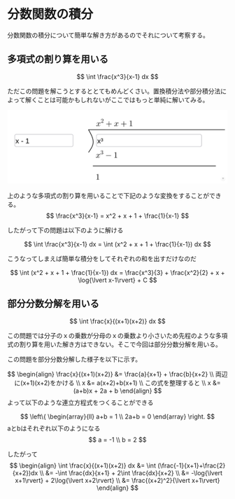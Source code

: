 # 分数関数の積分
分数関数の積分について簡単な解き方があるのでそれについて考察する。

## 多項式の割り算を用いる
$$
\int \frac{x^3}{x-1} dx
$$

ただこの問題を解こうとするととてもめんどくさい。置換積分法や部分積分法によって解くことは可能かもしれないがここではもっと単純に解いてみる。

![](./img/takousiki_warizan.png)

上のような多項式の割り算を用いることで下記のような変換をすることができる。
$$
\frac{x^3}{x-1} = x^2 + x + 1 + \frac{1}{x-1}
$$

したがって下の問題は以下のように解ける

$$
\int \frac{x^3}{x-1} dx = \int (x^2 + x + 1 + \frac{1}{x-1}) dx
$$

こうなってしまえば簡単な積分をしてそれぞれの和を出すだけなのだ

$$
 \int (x^2 + x + 1 + \frac{1}{x-1}) dx = \frac{x^3}{3} + \frac{x^2}{2} + x + \log{\lvert x-1\rvert} + C
$$


## 部分分数分解を用いる
$$
\int \frac{x}{(x+1)(x+2)} dx
$$

この問題では分子のｘの乗数が分母のｘの乗数より小さいため先程のような多項式の割り算を用いた解き方はできない。そこで今回は部分分数分解を用いる。

この問題を部分分数分解した様子を以下に示す。

$$
\begin{align}
\frac{x}{(x+1)(x+2)} &= \frac{a}{x+1} + \frac{b}{x+2} \\
両辺に(x+1)(x+2)をかける \\
x &= a(x+2)+b(x+1) \\
この式を整理すると \\
x &= (a+b)x + 2a + b
\end{align}
$$
よって以下のような連立方程式をつくることができる

$$
\left\{
\begin{array}{ll}
a+b = 1 \\
2a+b = 0
\end{array}
\right.
$$
aとbはそれぞれ以下のようになる
$$
a = -1 \\
b = 2
$$

したがって
$$
\begin{align}
\int \frac{x}{(x+1)(x+2)} dx &= \int (\frac{-1}{x+1}+\frac{2}{x+2})dx \\
&= -\int \frac{dx}{x+1} + 2\int \frac{dx}{x+2} \\
&= -\log{\lvert x+1\rvert} + 2\log{\lvert x+2\rvert} \\
&= \frac{(x+2)^2}{\lvert x+1\rvert}
\end{align}
$$